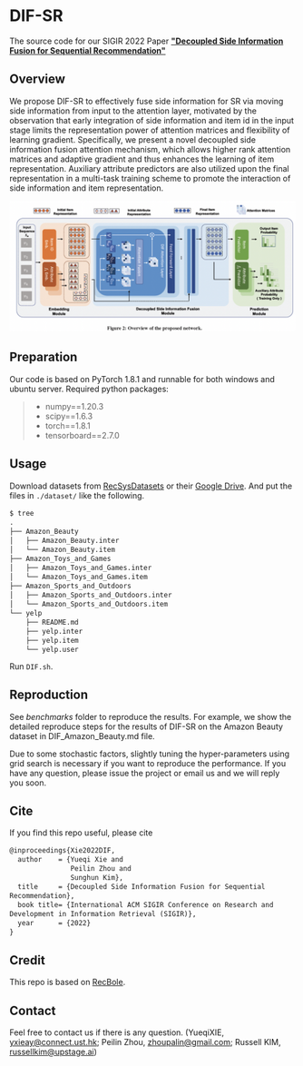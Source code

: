 # DIF-SR
The source code for our SIGIR 2022 Paper [**"Decoupled Side Information Fusion for Sequential Recommendation"**](https://arxiv.org/abs/2204.11046)

## Overview
We propose DIF-SR to effectively fuse side information for SR via
moving side information from input to the attention layer, motivated
by the observation that early integration of side information and
item id in the input stage limits the representation power of attention
matrices and flexibility of learning gradient. Specifically, we present
a novel decoupled side information fusion attention mechanism,
which allows higher rank attention matrices and adaptive gradient
and thus enhances the learning of item representation. Auxiliary
attribute predictors are also utilized upon the final representation
in a multi-task training scheme to promote the interaction of side
information and item representation.

![avatar](dif.png)

## Preparation

Our code is based on PyTorch 1.8.1 and runnable for both windows and ubuntu server. Required python packages:

> + numpy==1.20.3
> + scipy==1.6.3
> + torch==1.8.1
> + tensorboard==2.7.0


## Usage

Download datasets from [RecSysDatasets](https://github.com/RUCAIBox/RecSysDatasets) or their [Google Drive](https://drive.google.com/drive/folders/1ahiLmzU7cGRPXf5qGMqtAChte2eYp9gI). And put the files in `./dataset/` like the following.

```
$ tree
.
├── Amazon_Beauty
│   ├── Amazon_Beauty.inter
│   └── Amazon_Beauty.item
├── Amazon_Toys_and_Games
│   ├── Amazon_Toys_and_Games.inter
│   └── Amazon_Toys_and_Games.item
├── Amazon_Sports_and_Outdoors
│   ├── Amazon_Sports_and_Outdoors.inter
│   └── Amazon_Sports_and_Outdoors.item
└── yelp
    ├── README.md
    ├── yelp.inter
    ├── yelp.item
    └── yelp.user

```

Run `DIF.sh`.


## Reproduction
See _benchmarks_ folder to reproduce the results.
For example, we show the detailed reproduce steps for the results of DIF-SR on the Amazon Beauty dataset in DIF_Amazon_Beauty.md file.

Due to some stochastic factors, slightly tuning the hyper-parameters using grid search is necessary if you want to reproduce the performance. If you have any question, please issue the project or email us and we will reply you soon.

## Cite

If you find this repo useful, please cite
```
@inproceedings{Xie2022DIF,
  author    = {Yueqi Xie and
               Peilin Zhou and
               Sunghun Kim},
  title     = {Decoupled Side Information Fusion for Sequential Recommendation},
  book title= {International ACM SIGIR Conference on Research and Development in Information Retrieval (SIGIR)},
  year      = {2022}
}
```

## Credit
This repo is based on [RecBole](https://github.com/RUCAIBox/RecBole).

## Contact
Feel free to contact us if there is any question. (YueqiXIE, yxieay@connect.ust.hk; Peilin Zhou, zhoupalin@gmail.com; Russell KIM, russellkim@upstage.ai)
